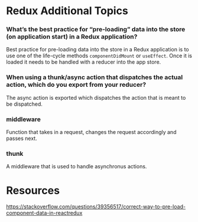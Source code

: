 # Redux Additional Topics

### What’s the best practice for “pre-loading” data into the store (on application start) in a Redux application?

Best practice for pre-loading data into the store in a Redux application is to use one of the life-cycle methods `componentDidMount` or `useEffect`. Once it is loaded it needs to
 be handled with a reducer into the app store.

### When using a thunk/async action that dispatches the actual action, which do you export from your reducer?

The async action is exported which dispatches the action that is meant to be dispatched.

### middleware
Function that takes in a request, changes the request accordingly and passes next.

### thunk
A middleware that is used to handle asynchronus actions.

# Resources
https://stackoverflow.com/questions/39356517/correct-way-to-pre-load-component-data-in-reactredux
